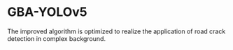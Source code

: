 # GBA-YOLOv5
The improved algorithm is optimized to realize the application of road crack detection in complex background.
